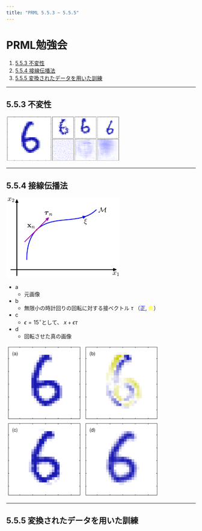 ```yaml
---
title: "PRML 5.5.3 ~ 5.5.5"
---
```


# PRML勉強会

1. [5.5.3 不変性](#/1)
2. [5.5.4 接線伝播法](#/2)
3. [5.5.5 変換されたデータを用いた訓練](#/3)

---

## 5.5.3 不変性

<img src="./images/prml/Figure5.14.png" style="max-width:60%;background:white;" alt="figure5.14">


---

## 5.5.4 接線伝播法

<img src="./images/prml/Figure5.15.png" style="max-width:60%;background:white;" alt="figure5.15">


- a
  - 元画像
- b
  - 無限小の時計回りの回転に対する接ベクトル $\tau$ （<span style="color:blue">正</span>, <span style="color:yellow">負</span>）
- c
  - $\epsilon=15^\circ$として、 $x+\epsilon\tau$
- d
  - 回転させた真の画像

<div style='display:inline;'>
<img src="./images/prml/Figure5.16a.png" style="max-width:40%;background:white;" alt="figure5.16a">
</div>
<div style='display:inline;'>
<img src="./images/prml/Figure5.16b.png" style="max-width:40%;background:white;" alt="figure5.16b">
</div>

<div style='display:inline;'>
<img src="./images/prml/Figure5.16c.png" style="max-width:40%;background:white;" alt="figure5.16c">
</div>
<div style='display:inline;'>
<img src="./images/prml/Figure5.16d.png" style="max-width:40%;background:white;" alt="figure5.16d">
</div>

---

## 5.5.5 変換されたデータを用いた訓練
